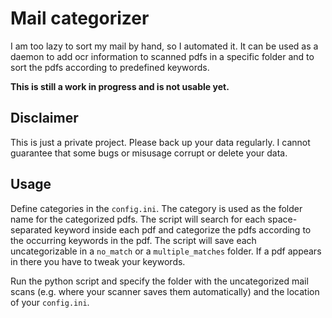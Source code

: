 # Mail categorizer
I am too lazy to sort my mail by hand, so I automated it.
It can be used as a daemon to add ocr information to scanned pdfs in a specific folder
and to sort the pdfs according to predefined keywords.

**This is still a work in progress and is not usable yet.**

## Disclaimer
This is just a private project. Please back up your data regularly. I cannot guarantee that some bugs or misusage corrupt or delete your data.

## Usage
Define categories in the `config.ini`. The category is used as the folder name for the categorized pdfs. The script will search for each space-separated keyword inside each pdf and categorize the pdfs according to the occurring keywords in the pdf. The script will save each uncategorizable in a
`no_match` or a `multiple_matches` folder. If a pdf appears in there you have to tweak your keywords.

Run the python script and specify the folder with the uncategorized mail scans (e.g. where your scanner saves them automatically) and the location of your `config.ini`.
